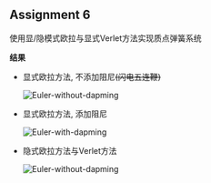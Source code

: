 ## Assignment 6

使用显/隐模式欧拉与显式Verlet方法实现质点弹簧系统

**结果**

- 显式欧拉方法, 不添加阻尼~~(闪电五连鞭)~~

  ![Euler-without-dapming](./result/Euler-without-dapming.gif)
  
- 显式欧拉方法, 添加阻尼

  ![Euler-with-dapming](./result/Euler-with-dapming.gif)
  
- 隐式欧拉方法与Verlet方法

  ![Euler-without-dapming](./result/Implicii-Euler-with-dapming-verlet.gif)